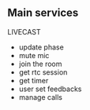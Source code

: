 ## Main services

LIVECAST
- update phase
- mute mic
- join the room
- get rtc session
- get timer
- user set feedbacks
- manage calls
